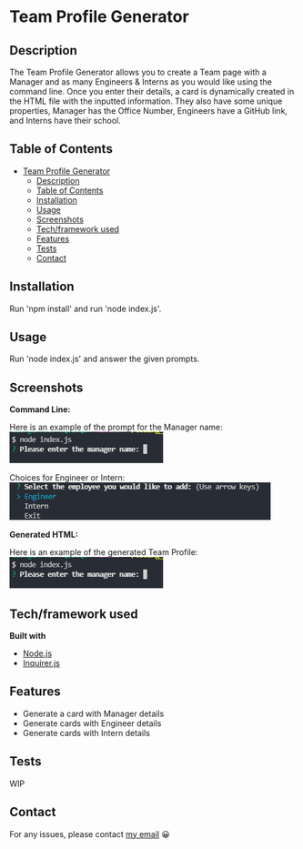 # Team Profile Generator

## Description

The Team Profile Generator allows you to create a Team page with a Manager and as many Engineers & Interns as you would like using the command line. Once you enter their details, a card is dynamically created in the HTML file with the inputted information. They also have some unique properties, Manager has the Office Number, Engineers have a GitHub link, and Interns have their school.

## Table of Contents

- [Team Profile Generator](#team-profile-generator)
  - [Description](#description)
  - [Table of Contents](#table-of-contents)
  - [Installation](#installation)
  - [Usage](#usage)
  - [Screenshots](#screenshots)
  - [Tech/framework used](#techframework-used)
  - [Features](#features)
  - [Tests](#tests)
  - [Contact](#contact)

## Installation

Run 'npm install' and run 'node index.js'.

## Usage

Run 'node index.js' and answer the given prompts.

## Screenshots

**Command Line:**

Here is an example of the prompt for the Manager name:  
![CMD](./assets/images/managerName.png "CMD")

Choices for Engineer or Intern:  
![Choices](./assets/images/choices.png "Choices")

**Generated HTML:**

Here is an example of the generated Team Profile:  
![Team Profile](./assets/images/managerName.png "Team Profile")

## Tech/framework used

<b>Built with</b>

- [Node.js](https://nodejs.org/en/)
- [Inquirer.js](https://www.npmjs.com/package/inquirer)

## Features

- Generate a card with Manager details
- Generate cards with Engineer details
- Generate cards with Intern details

## Tests

WIP

## Contact

For any issues, please contact [my email](mailto:leonwheeler08@gmail.com) 😀
